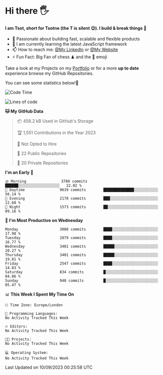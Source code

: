 # Hi there :raised_hand_with_fingers_splayed:
#### I am Tsot, short for Tsotne (the T is silent :wink:). I build & break things :space_invader:
- :telescope: Passionate about building fast, scalable and flexible products
- :seedling: I am currently learning the latest JavaScript framework 
- :mailbox: How to reach me: [@My LinkedIn](https://www.linkedin.com/in/tsotne-gvadzabia/) or [@My Website](https://tsotne.co.uk/contact)
- :zap: Fun Fact: Big Fan of chess ♟ and the 👾 emoji

Take a look at my Projects on my [Portfolio](https://tsotne.co.uk/) or for a more **up to date** experience browse my GitHub Repositories.

You can see some statistics below!:space_invader:
<!--START_SECTION:waka-->
![Code Time](http://img.shields.io/badge/Code%20Time-761%20hrs%202%20mins-blue)

![Lines of code](https://img.shields.io/badge/From%20Hello%20World%20I%27ve%20Written-7.5%20million%20lines%20of%20code-blue)

**🐱 My GitHub Data** 

> 📦 458.2 kB Used in GitHub's Storage 
 > 
> 🏆 1,551 Contributions in the Year 2023
 > 
> 🚫 Not Opted to Hire
 > 
> 📜 22 Public Repositories 
 > 
> 🔑 20 Private Repositories 
 > 
**I'm an Early 🐤** 

```text
🌞 Morning                3780 commits        ██████░░░░░░░░░░░░░░░░░░░   22.02 % 
🌆 Daytime                9639 commits        ██████████████░░░░░░░░░░░   56.14 % 
🌃 Evening                2178 commits        ███░░░░░░░░░░░░░░░░░░░░░░   12.68 % 
🌙 Night                  1573 commits        ██░░░░░░░░░░░░░░░░░░░░░░░   09.16 % 
```
📅 **I'm Most Productive on Wednesday** 

```text
Monday                   3088 commits        ████░░░░░░░░░░░░░░░░░░░░░   17.98 % 
Tuesday                  2879 commits        ████░░░░░░░░░░░░░░░░░░░░░   16.77 % 
Wednesday                3481 commits        █████░░░░░░░░░░░░░░░░░░░░   20.27 % 
Thursday                 3401 commits        █████░░░░░░░░░░░░░░░░░░░░   19.81 % 
Friday                   2547 commits        ████░░░░░░░░░░░░░░░░░░░░░   14.83 % 
Saturday                 834 commits         █░░░░░░░░░░░░░░░░░░░░░░░░   04.86 % 
Sunday                   940 commits         █░░░░░░░░░░░░░░░░░░░░░░░░   05.47 % 
```


📊 **This Week I Spent My Time On** 

```text
🕑︎ Time Zone: Europe/London

💬 Programming Languages: 
No Activity Tracked This Week

🔥 Editors: 
No Activity Tracked This Week

🐱‍💻 Projects: 
No Activity Tracked This Week

💻 Operating System: 
No Activity Tracked This Week
```


 Last Updated on 10/09/2023 00:25:58 UTC
<!--END_SECTION:waka-->

